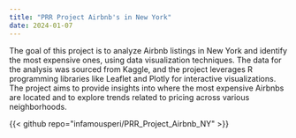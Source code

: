 ```yaml
---
title: "PRR Project Airbnb's in New York"
date: 2024-01-07
---
```


The goal of this project is to analyze Airbnb listings in New York and identify the most expensive ones, 
using data visualization techniques. The data for the analysis was sourced from Kaggle, 
and the project leverages R programming libraries like Leaflet and Plotly for interactive visualizations. 
The project aims to provide insights into where the most expensive Airbnbs are located 
and to explore trends related to pricing across various neighborhoods.

{{< github repo="infamousperi/PRR_Project_Airbnb_NY" >}}